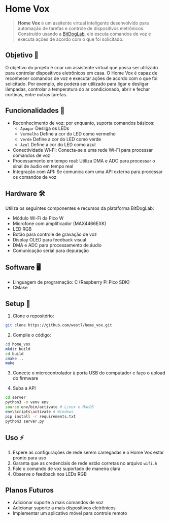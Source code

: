 # Home Vox

> **Home Vox** é um assitente virtual inteligente desenvolvido para automação de tarefas e controle de dispositivos eletrônicos. Construído usando a [BitDogLab](https://github.com/BitDogLab/BitDogLab/tree/main), ele escuta comandos de voz e executa ações de acordo com o que foi solicitado.

## Objetivo 🎯

O objetivo do projeto é criar um assistente virtual que possa ser utilizado para controlar dispositivos eletrônicos em casa. O Home Vox é capaz de reconhecer comandos de voz e executar ações de acordo com o que foi solicitado. Por exemplo, ele poderá ser utilizado para ligar e desligar lâmpadas, controlar a temperatura do ar condicionado, abrir e fechar cortinas, entre outras tarefas.

## Funcionalidades 🚀

- Reconhecimento de voz: por enquanto, suporta comandos básicos:
  - `Apagar` Desliga os LEDs
  - `Vermelho` Define a cor do LED como vermelho
  - `Verde` Define a cor do LED como verde
  - `Azul`  Define a cor do LED como azul
- Conectividade Wi-Fi: Conecta-se a uma rede Wi-Fi para processar comandos de voz
- Processamento em tempo real: Utiliza DMA e ADC para processar o sinal de áudio em tempo real
- Integração com API: Se comunica com uma API externa para processar os comandos de voz

## Hardware 🛠️

Utiliza os seguintes componentes e recursos da plataforma BitDogLab:
- Módulo Wi-Fi da Pico W
- Microfone com amplificador (MAX4466EXK)
- LED RGB
- Botão para controle de gravação de voz
- Display OLED para feedback visual
- DMA e ADC para processamento de áudio
- Comunicação serial para depuração

## Software 🖥️

- Linguagem de programação: C (Raspberry Pi Pico SDK)
- CMake

## Setup 🔧

1. Clone o repositório:
```bash
git clone https://github.com/west7/home_vox.git
```
2. Compile o código:
```bash
cd home_vox
mkdir build
cd build
cmake ..
make
```
3. Conecte o microcontrolador à porta USB do computador e faço o upload do firmware

4. Suba a API
```bash
cd server
python3 -m venv env
source env/bin/activate # Linux e MacOS
env\Scripts\activate # Windows
pip install -r requirements.txt
python3 server.py
```

## Uso ⚡

1. Espere as configurações de rede serem carregadas e o Home Vox estar pronto para uso 
2. Garanta que as credenciais de rede estão corretas no arquivo `wifi.h`
3. Fale o comando de voz suportado de maneira clara
4. Observe o feedback nos LEDs RGB

## Planos Futuros

- Adicionar suporte a mais comandos de voz
- Adicionar suporte a mais dispositivos eletrônicos
- Implementar um aplicativo móvel para controle remoto

